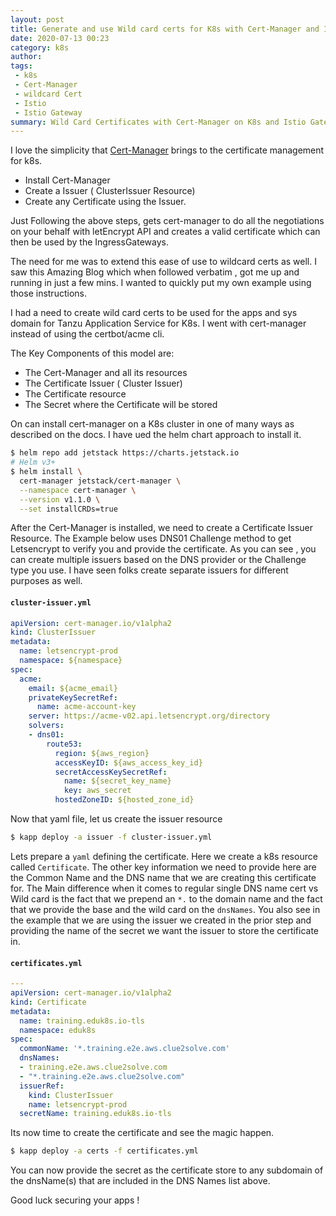 ```yaml
---
layout: post
title: Generate and use Wild card certs for K8s with Cert-Manager and Istio
date: 2020-07-13 00:23
category: k8s
author: 
tags: 
 - k8s
 - Cert-Manager
 - wildcard Cert
 - Istio
 - Istio Gateway
summary: Wild Card Certificates with Cert-Manager on K8s and Istio Gateway
---
```

I love the simplicity that [Cert-Manager](https://cert-manager.io/docs/) brings to the certificate management for k8s. 
- Install Cert-Manager
- Create a Issuer ( ClusterIssuer Resource)
- Create any Certificate using the Issuer. 

Just Following the above steps, gets cert-manager to do all the negotiations on your behalf with letEncrypt API and creates a valid certificate which can then be used by the IngressGateways. 

The need for me was to extend this ease of use to wildcard certs as well.  I saw this Amazing Blog which when followed verbatim ,  got me up and running in just a few mins. I wanted to quickly put my own example using those instructions.  

I had a need to create wild card certs to be used for the apps and sys domain for Tanzu Application Service for K8s. I went with cert-manager instead of using the certbot/acme cli. 

The Key Components of this model are: 
- The Cert-Manager and all its resources 
- The Certificate Issuer ( Cluster Issuer)
- The Certificate resource
- The Secret where the Certificate will be stored


On can install cert-manager on a K8s cluster in one of many ways as described on the docs. I have ued the helm chart approach to install it. 

```bash
$ helm repo add jetstack https://charts.jetstack.io
# Helm v3+
$ helm install \
  cert-manager jetstack/cert-manager \
  --namespace cert-manager \
  --version v1.1.0 \
  --set installCRDs=true
```

After the Cert-Manager is installed,  we need to create a Certificate Issuer Resource. The Example below uses DNS01 Challenge method to get Letsencrypt to verify you and provide the certificate. 
As you can see , you can create multiple issuers based on the DNS provider or the Challenge type you use. I have seen folks create separate issuers for different purposes as well. 

#### **`cluster-issuer.yml`**
```yml
apiVersion: cert-manager.io/v1alpha2
kind: ClusterIssuer
metadata:
  name: letsencrypt-prod
  namespace: ${namespace}
spec:
  acme:
    email: ${acme_email}
    privateKeySecretRef:
      name: acme-account-key
    server: https://acme-v02.api.letsencrypt.org/directory
    solvers:
    - dns01:
        route53:
          region: ${aws_region}
          accessKeyID: ${aws_access_key_id}
          secretAccessKeySecretRef:
            name: ${secret_key_name}
            key: aws_secret
          hostedZoneID: ${hosted_zone_id}

```

Now that yaml file, let us create the issuer resource
```bash
$ kapp deploy -a issuer -f cluster-issuer.yml
```

Lets prepare a `yaml` defining the certificate. Here we create a k8s resource called `Certificate`. The other key information we need to provide here are the Common Name and the DNS name that we are creating this certificate for. The Main difference when it comes to regular single DNS name cert vs Wild card is the fact that we prepend an `*.` to the domain name and the fact that we provide the base and the wild card on the `dnsNames`. You also see in the example that we are using the issuer we created in the prior step and providing the name of the secret we want the issuer to store the certificate in. 
#### **`certificates.yml`**
```yml
---
apiVersion: cert-manager.io/v1alpha2
kind: Certificate
metadata:
  name: training.eduk8s.io-tls
  namespace: eduk8s
spec:
  commonName: '*.training.e2e.aws.clue2solve.com'
  dnsNames:
  - training.e2e.aws.clue2solve.com
  - "*.training.e2e.aws.clue2solve.com"
  issuerRef:
    kind: ClusterIssuer
    name: letsencrypt-prod
  secretName: training.eduk8s.io-tls
```

Its now time to create the certificate and see the magic happen. 
```bash
$ kapp deploy -a certs -f certificates.yml
```

You can now provide the secret as the certificate store to any subdomain of the dnsName(s) that are included in the DNS Names list above. 

Good luck securing  your apps ! 


